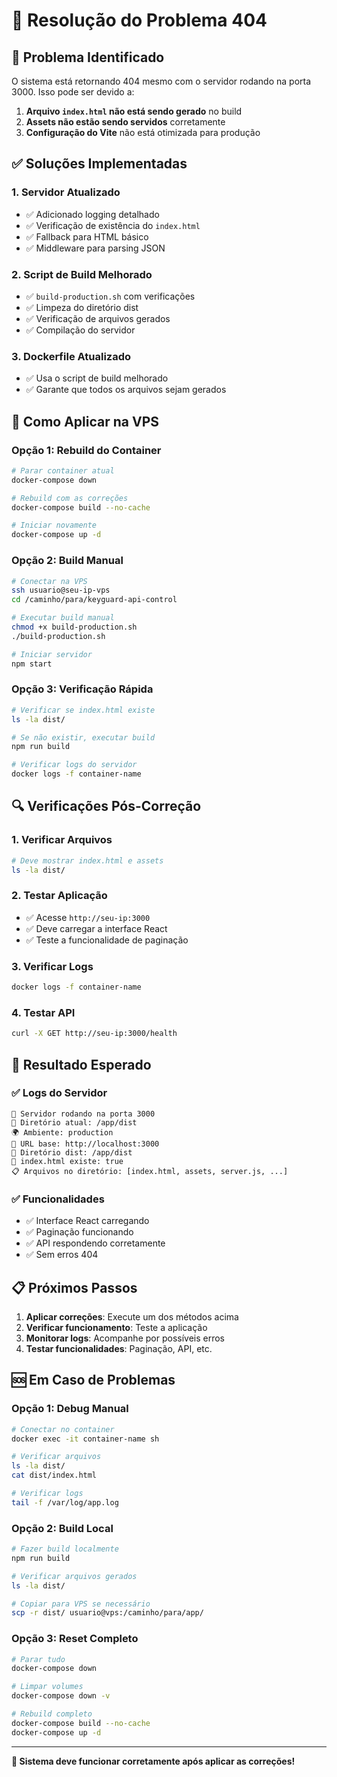 # 🔧 Resolução do Problema 404

## 🚨 **Problema Identificado**
O sistema está retornando 404 mesmo com o servidor rodando na porta 3000. Isso pode ser devido a:

1. **Arquivo `index.html` não está sendo gerado** no build
2. **Assets não estão sendo servidos** corretamente
3. **Configuração do Vite** não está otimizada para produção

## ✅ **Soluções Implementadas**

### **1. Servidor Atualizado**
- ✅ Adicionado logging detalhado
- ✅ Verificação de existência do `index.html`
- ✅ Fallback para HTML básico
- ✅ Middleware para parsing JSON

### **2. Script de Build Melhorado**
- ✅ `build-production.sh` com verificações
- ✅ Limpeza do diretório dist
- ✅ Verificação de arquivos gerados
- ✅ Compilação do servidor

### **3. Dockerfile Atualizado**
- ✅ Usa o script de build melhorado
- ✅ Garante que todos os arquivos sejam gerados

## 🚀 **Como Aplicar na VPS**

### **Opção 1: Rebuild do Container**
```bash
# Parar container atual
docker-compose down

# Rebuild com as correções
docker-compose build --no-cache

# Iniciar novamente
docker-compose up -d
```

### **Opção 2: Build Manual**
```bash
# Conectar na VPS
ssh usuario@seu-ip-vps
cd /caminho/para/keyguard-api-control

# Executar build manual
chmod +x build-production.sh
./build-production.sh

# Iniciar servidor
npm start
```

### **Opção 3: Verificação Rápida**
```bash
# Verificar se index.html existe
ls -la dist/

# Se não existir, executar build
npm run build

# Verificar logs do servidor
docker logs -f container-name
```

## 🔍 **Verificações Pós-Correção**

### **1. Verificar Arquivos**
```bash
# Deve mostrar index.html e assets
ls -la dist/
```

### **2. Testar Aplicação**
- ✅ Acesse `http://seu-ip:3000`
- ✅ Deve carregar a interface React
- ✅ Teste a funcionalidade de paginação

### **3. Verificar Logs**
```bash
docker logs -f container-name
```

### **4. Testar API**
```bash
curl -X GET http://seu-ip:3000/health
```

## 🎯 **Resultado Esperado**

### **✅ Logs do Servidor**
```
🚀 Servidor rodando na porta 3000
📁 Diretório atual: /app/dist
🌍 Ambiente: production
🔗 URL base: http://localhost:3000
📁 Diretório dist: /app/dist
📄 index.html existe: true
📋 Arquivos no diretório: [index.html, assets, server.js, ...]
```

### **✅ Funcionalidades**
- ✅ Interface React carregando
- ✅ Paginação funcionando
- ✅ API respondendo corretamente
- ✅ Sem erros 404

## 📋 **Próximos Passos**

1. **Aplicar correções**: Execute um dos métodos acima
2. **Verificar funcionamento**: Teste a aplicação
3. **Monitorar logs**: Acompanhe por possíveis erros
4. **Testar funcionalidades**: Paginação, API, etc.

## 🆘 **Em Caso de Problemas**

### **Opção 1: Debug Manual**
```bash
# Conectar no container
docker exec -it container-name sh

# Verificar arquivos
ls -la dist/
cat dist/index.html

# Verificar logs
tail -f /var/log/app.log
```

### **Opção 2: Build Local**
```bash
# Fazer build localmente
npm run build

# Verificar arquivos gerados
ls -la dist/

# Copiar para VPS se necessário
scp -r dist/ usuario@vps:/caminho/para/app/
```

### **Opção 3: Reset Completo**
```bash
# Parar tudo
docker-compose down

# Limpar volumes
docker-compose down -v

# Rebuild completo
docker-compose build --no-cache
docker-compose up -d
```

---

**🎉 Sistema deve funcionar corretamente após aplicar as correções!** 